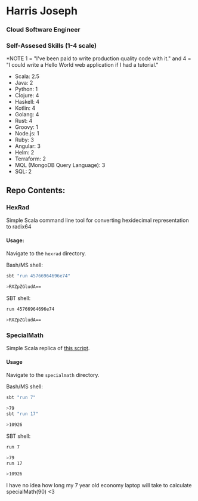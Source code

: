 # Harris Joseph

### Cloud Software Engineer

### Self-Assesed Skills (1-4 scale)
*NOTE 
1 = "I've been paid to write production quality code with it." and 4 = "I could write a Hello World web application if I had a tutorial." 

- Scala: 2.5
- Java: 2
- Python: 1
- Clojure: 4
- Haskell: 4
- Kotlin: 4
- Golang: 4
- Rust: 4
- Groovy: 1
- Node.js: 1
- Ruby: 3
- Angular: 3
- Helm: 2
- Terraform: 2
- MQL (MongoDB Query Language): 3
- SQL: 2

## Repo Contents:

### HexRad
Simple Scala command line tool for converting hexidecimal representation to radix64
#### Usage:
Navigate to the `hexrad` directory.

Bash/MS shell:
```sh
sbt "run 45766964696e74"

>RXZpZGludA==
```
SBT shell:
```sh
run 45766964696e74

>RXZpZGludA==
```

### SpecialMath
Simple Scala replica of [this script](https://github.com/SignalPath/CodeTests/blob/master/specialMath.py).
#### Usage
Navigate to the `specialmath` directory.

Bash/MS shell:
```sh
sbt "run 7"

>79
sbt "run 17"

>10926
```
SBT shell:
```sh
run 7

>79
run 17

>10926
```

I have no idea how long my 7 year old economy laptop will take to calculate specialMath(90) <3